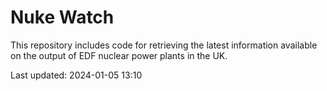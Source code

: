 # Nuke Watch

This repository includes code for retrieving the latest information available on the output of EDF nuclear power plants in the UK.

Last updated: 2024-01-05 13:10